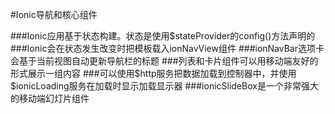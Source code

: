#Ionic导航和核心组件

###Ionic应用基于状态构建。状态是使用$stateProvider的config()方法声明的
###Ionic会在状态发生改变时把模板载入ionNavView组件
###ionNavBar选项卡会基于当前视图自动更新导航栏的标题
###列表和卡片组件可以用移动端友好的形式展示一组内容
###可以使用$http服务把数据加载到控制器中，并使用$ionicLoading服务在加载时显示加载显示器
###ionicSlideBox是一个非常强大的移动端幻灯片组件






    






